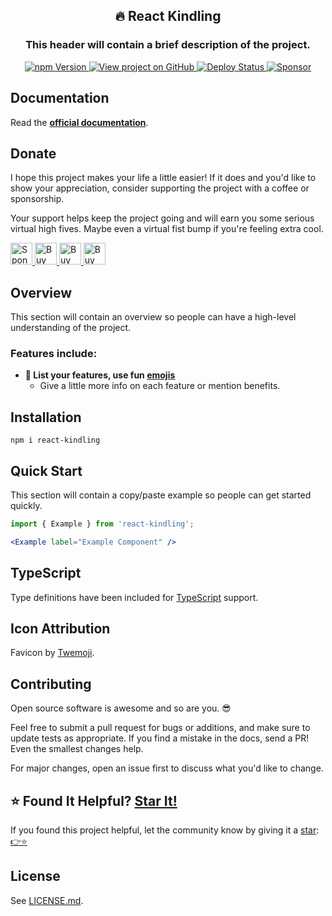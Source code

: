 <h2 align="center">
  🔥 React Kindling
</h2>
<h3 align="center">
  This header will contain a brief description of the project.
</h3>
<p align="center">
  <a href="https://badge.fury.io/js/react-kindling" target="_blank" rel="noopener noreferrer">
    <img src="https://badge.fury.io/js/react-kindling.svg" alt="npm Version" />
  </a>
  <a href="https://github.com/justinmahar/react-kindling/" target="_blank" rel="noopener noreferrer">
    <img src="https://img.shields.io/badge/GitHub-Source-success" alt="View project on GitHub" />
  </a>
  <a href="https://github.com/justinmahar/react-kindling/actions?query=workflow%3ADeploy" target="_blank" rel="noopener noreferrer">
    <img src="https://github.com/justinmahar/react-kindling/workflows/Deploy/badge.svg" alt="Deploy Status" />
  </a>
  <a href="https://github.com/sponsors/justinmahar" target="_blank" rel="noopener noreferrer">
    <img src="https://img.shields.io/static/v1?label=Sponsor&message=%E2%9D%A4&logo=GitHub&color=%23fe8e86" alt="Sponsor"/>
  </a>
</p>

## Documentation

Read the **[official documentation](https://justinmahar.github.io/react-kindling/)**.

[lock:donate]::🚫---------------------------------------

## Donate 

I hope this project makes your life a little easier! If it does and you'd like to show your appreciation, consider supporting the project with a coffee or sponsorship. 

Your support helps keep the project going and will earn you some serious virtual high fives. Maybe even a virtual fist bump if you're feeling extra cool.

<a href="https://github.com/sponsors/justinmahar">
  <img src="https://justinmahar.github.io/react-kindling/support/sponsor.png" alt="Sponsor via GitHub" height="35" />
</a> <a href="https://paypal.me/thejustinmahar/5">
  <img src="https://justinmahar.github.io/react-kindling/support/coffee-1.png" alt="Buy me a coffee" height="35" />
</a> <a href="https://paypal.me/thejustinmahar/15">
  <img src="https://justinmahar.github.io/react-kindling/support/coffee-3.png" alt="Buy me 3 coffees" height="35" />
</a> <a href="https://paypal.me/thejustinmahar/25">
  <img src="https://justinmahar.github.io/react-kindling/support/coffee-5.png" alt="Buy me 5 coffees" height="35" />
</a>

[/lock:donate]::---------------------------------------🚫

## Overview

This section will contain an overview so people can have a high-level understanding of the project.

### Features include:

- **🚀 List your features, use fun [emojis](https://emojipedia.org/search/?q=rocket)**
  - Give a little more info on each feature or mention benefits.

## Installation

```
npm i react-kindling
```

## Quick Start

This section will contain a copy/paste example so people can get started quickly.

```jsx
import { Example } from 'react-kindling';
```

```jsx
<Example label="Example Component" />
```

[lock:typescript]::🚫---------------------------------------

## TypeScript

Type definitions have been included for [TypeScript](https://www.typescriptlang.org/) support.

[/lock:typescript]::---------------------------------------🚫

[lock:icon]::🚫---------------------------------------

## Icon Attribution

Favicon by [Twemoji](https://github.com/twitter/twemoji).

[/lock:icon]::---------------------------------------🚫

[lock:contributing]::🚫---------------------------------------

## Contributing

Open source software is awesome and so are you. 😎

Feel free to submit a pull request for bugs or additions, and make sure to update tests as appropriate. If you find a mistake in the docs, send a PR! Even the smallest changes help.

For major changes, open an issue first to discuss what you'd like to change.

[/lock:contributing]::---------------------------------------🚫

## ⭐ Found It Helpful? [Star It!](https://github.com/justinmahar/react-kindling/stargazers)

If you found this project helpful, let the community know by giving it a [star](https://github.com/justinmahar/react-kindling/stargazers): [👉⭐](https://github.com/justinmahar/react-kindling/stargazers)

## License

See [LICENSE.md](https://justinmahar.github.io/react-kindling/?path=/story/license--page).